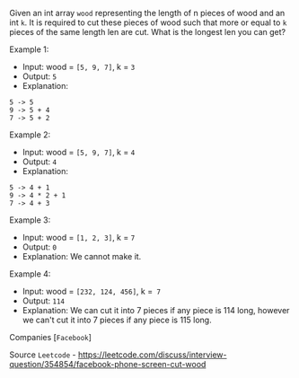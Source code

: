 Given an int array `wood` representing the length of n pieces of wood and an int `k`. It is required to cut these pieces of wood such that more or equal to `k` pieces of the same length len are cut. What is the longest len you can get?

Example 1:

- Input: wood = `[5, 9, 7]`, k = `3`
- Output: `5`
- Explanation:
```
5 -> 5
9 -> 5 + 4
7 -> 5 + 2
```

Example 2:

- Input: wood = `[5, 9, 7]`, k = `4`
- Output: `4`
- Explanation: 
```
5 -> 4 + 1
9 -> 4 * 2 + 1
7 -> 4 + 3
```

Example 3:

- Input: wood = `[1, 2, 3]`, k = `7`
- Output: `0`
- Explanation: We cannot make it.

Example 4:

- Input: wood = `[232, 124, 456]`, k =` 7`
- Output: `114`
- Explanation: We can cut it into 7 pieces if any piece is 114 long, however we can't cut it into 7 pieces if any piece is 115 long.

Companies [`Facebook`]

Source `Leetcode` - https://leetcode.com/discuss/interview-question/354854/facebook-phone-screen-cut-wood
